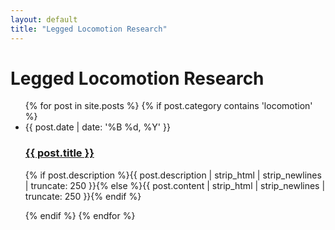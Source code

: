 ```yaml
---
layout: default
title: "Legged Locomotion Research"
---
```

<div class="research" id="research">
  <h1 class="pageTitle">Legged Locomotion Research</h1>
  <ul class="posts noList">
    {% for post in site.posts %}
      {% if post.category contains 'locomotion' %}
        <li>
          <span class="date">{{ post.date | date: '%B %d, %Y' }}</span>
          <h3><a href="{{ post.url }}">{{ post.title }}</a></h3>
          <p class="description">{% if post.description %}{{ post.description | strip_html | strip_newlines | truncate: 250 }}{% else %}{{ post.content | strip_html | strip_newlines | truncate: 250 }}{% endif %}</p>
        </li>
      {% endif %}
    {% endfor %}
  </ul>
</div>